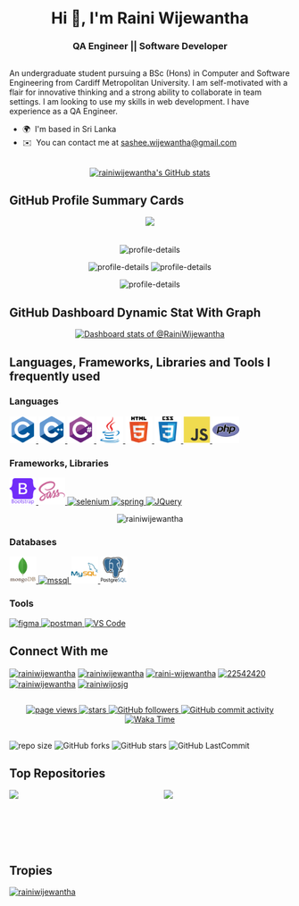 <h1 align="center">Hi 👋, I'm Raini Wijewantha</h1>

<h3 align="center">QA Engineer || Software Developer</h3>

## 

An undergraduate student pursuing a BSc (Hons) in Computer and Software Engineering from Cardiff Metropolitan University. I am self-motivated with a flair for innovative thinking and a strong ability to collaborate in team settings. I am looking to use my skills in web development. I have experience as a QA Engineer.

* 🌍  I'm based in Sri Lanka
* ✉️  You can contact me at [sashee.wijewantha@gmail.com](mailto:sashee.wijewantha@gmail.com)
<br>

<div align="center">
<a href="http://www.github.com/rainiwijewantha">
<img src="https://github-readme-stats.vercel.app/api?username=rainiwijewantha&theme=algolia" alt="rainiwijewantha's GitHub stats" /></a>
</div>

## GitHub Profile Summary Cards

<div align="center">
<a href="http://www.github.com/rainiwijewantha"><img src="https://github-readme-streak-stats.herokuapp.com/?user=rainiwijewantha&theme=algolia" /></a>
</div>

<br>

<p align="center">
  <picture>
  <source media="(prefers-color-scheme: dark)" srcset="http://github-profile-summary-cards.vercel.app/api/cards/profile-details?username=rainiwijewantha&theme=algolia" />
  <source media="(prefers-color-scheme: light)" srcset="http://github-profile-summary-cards.vercel.app/api/cards/profile-details?username=rainiwijewantha" />
  <img alt="profile-details" src="summery.svg" />
  </picture>
</p>

<div>
<p align="center">
  <picture>
  <source media="(prefers-color-scheme: dark)" srcset="http://github-profile-summary-cards.vercel.app/api/cards/repos-per-language?username=rainiwijewantha&theme=algolia" />
  <source media="(prefers-color-scheme: light)" srcset="http://github-profile-summary-cards.vercel.app/api/cards/repos-per-language?username=rainiwijewantha" />
  <img alt="profile-details" src="top_lang_by_repo.svg" />
  </picture>

  <picture>
  <source media="(prefers-color-scheme: dark)" srcset="http://github-profile-summary-cards.vercel.app/api/cards/most-commit-language?username=rainiwijewantha&theme=algolia" />
  <source media="(prefers-color-scheme: light)" srcset="http://github-profile-summary-cards.vercel.app/api/cardsmost-commit-language?username=rainiwijewantha"`/>
  <img alt="profile-details" src="top_lang_by_commit.svg" />
  </picture>
  </p>
</div>

<p align="center">
  <picture>
  <source media="(prefers-color-scheme: dark)" srcset="http://github-profile-summary-cards.vercel.app/api/cards/productive-time?username=rainiwijewantha&theme=algolia" />
  <source media="(prefers-color-scheme: light)" srcset="http://github-profile-summary-cards.vercel.app/api/productive-time?username=rainiwijewantha"`/>
  <img alt="profile-details" src="commit.svg" />
  </picture>
</p>

## GitHub Dashboard Dynamic Stat With Graph

<div align="center">
<a href="https://next.ossinsight.io/widgets/official/compose-user-dashboard-stats?user_id=112390022" target="_blank" style="display: block" align="center">
  <picture>
    <source media="(prefers-color-scheme: dark)" srcset="https://next.ossinsight.io/widgets/official/compose-user-dashboard-stats/thumbnail.png?user_id=112390022&image_size=auto&color_scheme=dark" width="771" height="auto">
    <img alt="Dashboard stats of @RainiWijewantha" src="https://next.ossinsight.io/widgets/official/compose-user-dashboard-stats/thumbnail.png?user_id=112390022&image_size=auto&color_scheme=light" width="771" height="auto">
  </picture>
</a>
</div>

## Languages, Frameworks, Libraries and Tools I frequently used

<h3>Languages</h3>

<p align="left"> 
  <a href="https://www.cprogramming.com/" target="_blank" rel="noreferrer"> 
    <img src="https://raw.githubusercontent.com/devicons/devicon/master/icons/c/c-original.svg" alt="c" width="48" height="48"/> 
  </a> 
  <a href="https://www.w3schools.com/cpp/" target="_blank" rel="noreferrer"> 
    <img src="https://raw.githubusercontent.com/devicons/devicon/master/icons/cplusplus/cplusplus-original.svg" alt="cplusplus" width="48" height="48"/> 
  </a> 
  <a href="https://www.w3schools.com/cs/" target="_blank" rel="noreferrer"> 
    <img src="https://raw.githubusercontent.com/devicons/devicon/master/icons/csharp/csharp-original.svg" alt="csharp" width="48" height="48"/> 
  </a>
  <a href="https://www.java.com" target="_blank" rel="noreferrer"> 
    <img src="https://raw.githubusercontent.com/devicons/devicon/master/icons/java/java-original.svg" alt="java" width="48" height="48"/>
  </a>
  <a href="https://www.w3.org/html/" target="_blank" rel="noreferrer"> 
    <img src="https://raw.githubusercontent.com/devicons/devicon/master/icons/html5/html5-original-wordmark.svg" alt="html5" width="48" height="48"/> 
  </a>
  <a href="https://www.w3schools.com/css/" target="_blank" rel="noreferrer"> 
    <img src="https://raw.githubusercontent.com/devicons/devicon/master/icons/css3/css3-original-wordmark.svg" alt="css3" width="48" height="48"/> 
  </a>
  <a href="https://developer.mozilla.org/en-US/docs/Web/JavaScript" target="_blank" rel="noreferrer"> 
    <img src="https://raw.githubusercontent.com/devicons/devicon/master/icons/javascript/javascript-original.svg" alt="javascript" width="48" height="48"/> 
  </a>
  <a href="https://www.php.net" target="_blank" rel="noreferrer"> 
    <img src="https://raw.githubusercontent.com/devicons/devicon/master/icons/php/php-original.svg" alt="php" width="48" height="48"/> 
  </a>
</p>

<h3>Frameworks, Libraries</h3>
  
<p align="left"> 
  <a href="https://getbootstrap.com" target="_blank" rel="noreferrer"> 
    <img src="https://raw.githubusercontent.com/devicons/devicon/master/icons/bootstrap/bootstrap-plain-wordmark.svg" alt="bootstrap" width="48" height="48"/> 
  </a> 
  <a href="https://sass-lang.com" target="_blank" rel="noreferrer"> 
    <img src="https://raw.githubusercontent.com/devicons/devicon/master/icons/sass/sass-original.svg" alt="sass" width="48" height="48"/> 
  </a> 
  <a href="https://www.selenium.dev" target="_blank" rel="noreferrer"> 
    <img src="https://raw.githubusercontent.com/detain/svg-logos/780f25886640cef088af994181646db2f6b1a3f8/svg/selenium-logo.svg" alt="selenium" width="48" height="48"/> 
  </a> 
  <a href="https://spring.io/" target="_blank" rel="noreferrer"> 
    <img src="https://www.vectorlogo.zone/logos/springio/springio-icon.svg" alt="spring" width="48" height="48"/> 
  </a> 
  <a href="https://jquery.com/" target="_blank" rel="noreferrer">
    <img src="https://raw.githubusercontent.com/danielcranney/readme-generator/main/public/icons/skills/jquery-colored.svg" width="48" height="48" alt="JQuery"/>
  </a>
</p>

<div align="center">
  <p>
    <img src="https://github-readme-stats.vercel.app/api/top-langs?username=rainiwijewantha&show_icons=true&locale=en&layout=compact&bg_color=1c1917&text_color=ffffff&title_color=0891b2&hide_border=true" alt="rainiwijewantha"/>
  </p>
</div>

<h3>Databases</h3>

<p align="left"> 
  <a href="https://www.mongodb.com/" target="_blank" rel="noreferrer"> 
    <img src="https://raw.githubusercontent.com/devicons/devicon/master/icons/mongodb/mongodb-original-wordmark.svg" alt="mongodb" width="48" height="48"/> 
  </a> 
  <a href="https://www.microsoft.com/en-us/sql-server" target="_blank" rel="noreferrer"> 
    <img src="https://www.svgrepo.com/show/303229/microsoft-sql-server-logo.svg" alt="mssql" width="48" height="48"/> 
  </a> 
  <a href="https://www.mysql.com/" target="_blank" rel="noreferrer"> 
    <img src="https://raw.githubusercontent.com/devicons/devicon/master/icons/mysql/mysql-original-wordmark.svg" alt="mysql" width="48" height="48"/> 
  </a> 
  <a href="https://www.postgresql.org" target="_blank" rel="noreferrer"> 
    <img src="https://raw.githubusercontent.com/devicons/devicon/master/icons/postgresql/postgresql-original-wordmark.svg" alt="postgresql" width="48" height="48"/> 
  </a> 
</p>

<h3>Tools</h3>

<p align="left"> 
  <a href="https://www.figma.com/" target="_blank" rel="noreferrer"> 
    <img src="https://www.vectorlogo.zone/logos/figma/figma-icon.svg" alt="figma" width="48" height="48"/>
  </a> 
  <a href="https://postman.com" target="_blank" rel="noreferrer"> 
    <img src="https://www.vectorlogo.zone/logos/getpostman/getpostman-icon.svg" alt="postman" width="48" height="48"/> 
  </a> 
  <a href="https://code.visualstudio.com/" target="_blank" rel="noreferrer">
    <img src="https://img.icons8.com/?size=100&id=9OGIyU8hrxW5&format=png&color=000000" width="48" height="48" alt="VS Code" />
  </a>  
</p>



## Connect With me

<p align="left">
<a href="https://github.com/rainiwijewantha" target="blank"><img align="center" src="https://raw.githubusercontent.com/danielcranney/readme-generator/main/public/icons/socials/github.svg" alt="rainiwijewantha" height="30" width="40" /></a>
<a href="https://twitter.com/rainiwijewantha" target="blank"><img align="center" src="https://raw.githubusercontent.com/danielcranney/readme-generator/main/public/icons/socials/twitter.svg" alt="rainiwijewantha" height="30" width="40" /></a>
<a href="https://linkedin.com/in/raini-wijewantha-a45aa7221" target="blank"><img align="center" src="https://raw.githubusercontent.com/rahuldkjain/github-profile-readme-generator/master/src/images/icons/Social/linked-in-alt.svg" alt="raini-wijewantha" height="30" width="40" /></a>
<a href="https://stackoverflow.com/users/22542420" target="blank"><img align="center" src="https://raw.githubusercontent.com/rahuldkjain/github-profile-readme-generator/master/src/images/icons/Social/stack-overflow.svg" alt="22542420" height="30" width="40" /></a>
<a href="https://kaggle.com/rainiwijewantha" target="blank"><img align="center" src="https://raw.githubusercontent.com/rahuldkjain/github-profile-readme-generator/master/src/images/icons/Social/kaggle.svg" alt="rainiwijewantha" height="30" width="40" /></a>
<a href="https://auth.geeksforgeeks.org/user/rainiwijosjg" target="blank"><img align="center" src="https://raw.githubusercontent.com/rahuldkjain/github-profile-readme-generator/master/src/images/icons/Social/geeks-for-geeks.svg" alt="rainiwijosjg" height="30" width="40" /></a>
</p>

## 

<div width="100%" display="flex" align="center">
  <a href="https://github.com/rainiwijewantha" target="_blank">
    <img src="https://komarev.com/ghpvc/?username=rainiwijewantha" alt="page views" />
  </a>
  <a href="https://github.com/rainiwijewantha" target="_blank">
    <img src="https://img.shields.io/github/stars/rainiwijewantha?style=flat&logo=github&logoColor=ffffff&labelColor=575757&color=1183c3" alt="stars" />
  </a>
  <a href="https://github.com/rainiwijewantha?tab=followers" target="_blank">
    <img alt="GitHub followers" src="https://img.shields.io/github/followers/rainiwijewantha?style=flat&logo=github&logoColor=ffffff&labelColor=575757&color=1183c3">
  </a>
  <a href="https://github.com/rainiwijewantha" target="_blank">
    <img alt="GitHub commit activity" src="https://img.shields.io/github/commit-activity/y/rainiwijewantha/rainiwijewantha/main">
  </a>
  <a href="https://wakatime.com/@rainiwijewantha" target="_blank">
    <img alt="Waka Time" src="https://wakatime.com/badge/user/f5f0652e-a91e-4817-8d58-214dff12419c.svg?style=flat">
  </a>
</div>

## 

![repo size](https://img.shields.io/github/repo-size/rainiwijewantha/rainiwijewantha?label=Repo%20Size&style=for-the-badge&labelColor=black&color=20bf6b)
![GitHub forks](https://img.shields.io/github/forks/rainiwijewantha/rainiwijewantha?&labelColor=black&color=0fb9b1&style=for-the-badge)
![GitHub stars](https://img.shields.io/github/stars/rainiwijewantha/rainiwijewantha?&labelColor=black&color=7433ff&style=for-the-badge)
![GitHub LastCommit](https://img.shields.io/github/last-commit/rainiwijewantha/rainiwijewantha?logo=github&labelColor=black&color=d1d8e0&style=for-the-badge)

## Top Repositories

<div width="100%" align="center"><a href="https://github.com/rainiwijewantha/e-learningsystem" align="left"><img align="left" width="45%" src="https://github-readme-stats.vercel.app/api/pin/?username=rainiwijewantha&repo=e-learningsystem&title_color=0891b2&text_color=ffffff&icon_color=0891b2&bg_color=1c1917&hide_border=true&locale=en" /></a><a href="https://github.com/rainiwijewantha/HRIS" align="right"><img align="right" width="45%" src="https://github-readme-stats.vercel.app/api/pin/?username=rainiwijewantha&repo=HRIS&title_color=0891b2&text_color=ffffff&icon_color=0891b2&bg_color=1c1917&hide_border=true&locale=en" /></a></div>

<br><br><br><br><br><br>

## Tropies

<p align="left"> <a href="https://github.com/ryo-ma/github-profile-trophy"><img src="https://github-profile-trophy.vercel.app/?username=rainiwijewantha&theme=algolia" alt="rainiwijewantha" /></a> </p>
